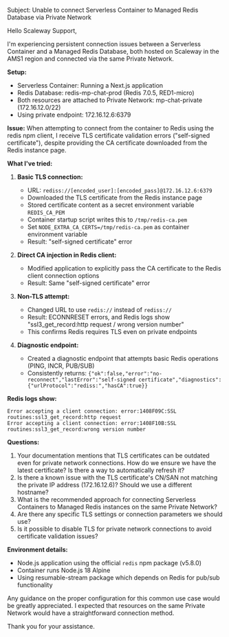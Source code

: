 Subject: Unable to connect Serverless Container to Managed Redis Database via Private Network

Hello Scaleway Support,

I'm experiencing persistent connection issues between a Serverless Container and a Managed Redis Database, both hosted on Scaleway in the AMS1 region and connected via the same Private Network.

**Setup:**
- Serverless Container: Running a Next.js application
- Redis Database: redis-mp-chat-prod (Redis 7.0.5, RED1-micro)
- Both resources are attached to Private Network: mp-chat-private (172.16.12.0/22)
- Using private endpoint: 172.16.12.6:6379

**Issue:**
When attempting to connect from the container to Redis using the redis npm client, I receive TLS certificate validation errors ("self-signed certificate"), despite providing the CA certificate downloaded from the Redis instance page.

**What I've tried:**

1. **Basic TLS connection:**
   - URL: `rediss://[encoded_user]:[encoded_pass]@172.16.12.6:6379`
   - Downloaded the TLS certificate from the Redis instance page
   - Stored certificate content as a secret environment variable `REDIS_CA_PEM`
   - Container startup script writes this to `/tmp/redis-ca.pem`
   - Set `NODE_EXTRA_CA_CERTS=/tmp/redis-ca.pem` as container environment variable
   - Result: "self-signed certificate" error

2. **Direct CA injection in Redis client:**
   - Modified application to explicitly pass the CA certificate to the Redis client connection options
   - Result: Same "self-signed certificate" error

3. **Non-TLS attempt:**
   - Changed URL to use `redis://` instead of `rediss://`
   - Result: ECONNRESET errors, and Redis logs show "ssl3_get_record:http request / wrong version number"
   - This confirms Redis requires TLS even on private endpoints

4. **Diagnostic endpoint:**
   - Created a diagnostic endpoint that attempts basic Redis operations (PING, INCR, PUB/SUB)
   - Consistently returns: `{"ok":false,"error":"no-reconnect","lastError":"self-signed certificate","diagnostics":{"urlProtocol":"rediss:","hasCA":true}}`

**Redis logs show:**
```
Error accepting a client connection: error:1408F09C:SSL routines:ssl3_get_record:http request
Error accepting a client connection: error:1408F10B:SSL routines:ssl3_get_record:wrong version number
```

**Questions:**
1. Your documentation mentions that TLS certificates can be outdated even for private network connections. How do we ensure we have the latest certificate? Is there a way to automatically refresh it?
2. Is there a known issue with the TLS certificate's CN/SAN not matching the private IP address (172.16.12.6)? Should we use a different hostname?
3. What is the recommended approach for connecting Serverless Containers to Managed Redis instances on the same Private Network?
4. Are there any specific TLS settings or connection parameters we should use?
5. Is it possible to disable TLS for private network connections to avoid certificate validation issues?

**Environment details:**
- Node.js application using the official `redis` npm package (v5.8.0)
- Container runs Node.js 18 Alpine
- Using resumable-stream package which depends on Redis for pub/sub functionality

Any guidance on the proper configuration for this common use case would be greatly appreciated. I expected that resources on the same Private Network would have a straightforward connection method.

Thank you for your assistance.
